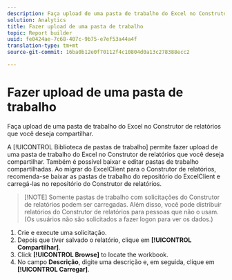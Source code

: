 ```yaml
---
description: Faça upload de uma pasta de trabalho do Excel no Construtor de relatórios que você deseja compartilhar.
solution: Analytics
title: Fazer upload de uma pasta de trabalho
topic: Report builder
uuid: fe0424ae-7c68-407c-9b75-e7ef53a44a4f
translation-type: tm+mt
source-git-commit: 16ba0b12e0f70112f4c10804d0a13c278388ecc2

---
```



# Fazer upload de uma pasta de trabalho

Faça upload de uma pasta de trabalho do Excel no Construtor de relatórios que você deseja compartilhar.

A [!UICONTROL Biblioteca de pastas de trabalho] permite fazer upload de uma pasta de trabalho do Excel no Construtor de relatórios que você deseja compartilhar. Também é possível baixar e editar pastas de trabalho compartilhadas. Ao migrar do ExcelClient para o Construtor de relatórios, recomenda-se baixar as pastas de trabalho do repositório do ExcelClient e carregá-las no repositório do Construtor de relatórios.

> [!NOTE] Somente pastas de trabalho com solicitações do Construtor de relatórios podem ser carregadas. Além disso, você pode distribuir relatórios do Construtor de relatórios para pessoas que não o usam. (Os usuários não são solicitados a fazer logon para ver os dados.)

1. Crie e execute uma solicitação.
1. Depois que tiver salvado o relatório, clique em **[!UICONTROL Compartilhar]**.
1. Click **[!UICONTROL Browse]** to locate the workbook.
1. No campo **Descrição**, digite uma descrição e, em seguida, clique em **[!UICONTROL Carregar]**.
